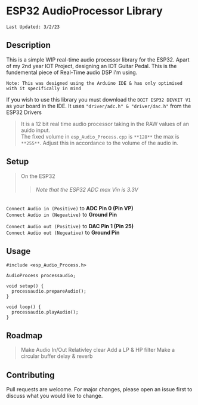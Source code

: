 # ESP32 AudioProcessor Library 

``
Last Updated: 3/2/23
``

## Description

This is a simple WIP real-time audio processor library for the ESP32. Apart of my 2nd year IOT Project, designing an IOT Guitar Pedal.
This is the fundemental piece of Real-Time audio DSP i'm using.

``Note: This was designed using the Arduino IDE & has only optimised with it specifically in mind``

If you wish to use this library you must download the `DOIT ESP32 DEVKIT V1` as your board in the IDE. 
It uses `"driver/adc.h" & "driver/dac.h"` from the ESP32 Drivers

>It is a 12 bit real time audio processor taking in the RAW values of an auido input. <br>
The fixed volume in `esp_Audio_Process.cpp` is `**128**` the max is `**255**`.
Adjust this in accordance to the volume of the audio in.   

## Setup
>On the ESP32
>>###### Note that the ESP32 ADC max Vin is 3.3V

``Connect Audio in (Positive)`` to __ADC Pin 0 (Pin VP)__  <br>
``Connect Audio in (Negeative)`` to __Ground Pin__ 

``Connect Audio out (Positive)`` to __DAC Pin 1 (Pin 25)__  <br>
``Connect Audio out (Negeative)`` to __Ground Pin__ 


## Usage

```
#include <esp_Audio_Process.h>

AudioProcess processaudio;

void setup() {
  processaudio.prepareAudio();
}

void loop() {
  processaudio.playAudio();
}
```

## Roadmap
>Make Audio In/Out Relativley clear
>Add a LP & HP filter
>Make a circular buffer delay & reverb 

## Contributing

Pull requests are welcome. For major changes, please open an issue first
to discuss what you would like to change.
